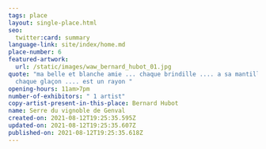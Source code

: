 ```yaml
---
tags: place
layout: single-place.html
seo:
  twitter:card: summary
language-link: site/index/home.md
place-number: 6
featured-artwork:
  url: /static/images/waw_bernard_hubot_01.jpg
quote: "ma belle et blanche amie ... chaque brindille .... a sa mantille ....
  chaque glaçon .... est un rayon "
opening-hours: 11am>7pm
number-of-exhibitors: " 1 artist"
copy-artist-present-in-this-place: Bernard Hubot
name: Serre du vignoble de Genval
created-on: 2021-08-12T19:25:35.595Z
updated-on: 2021-08-12T19:25:35.607Z
published-on: 2021-08-12T19:25:35.618Z
---
```

